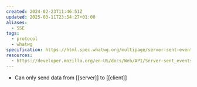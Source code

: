 ```yaml
---
created: 2024-02-23T11:46:51Z
updated: 2025-03-11T23:54:27+01:00
aliases:
  - SSE
tags:
  - protocol
  - whatwg
specification: https://html.spec.whatwg.org/multipage/server-sent-events.html
resources:
  - https://developer.mozilla.org/en-US/docs/Web/API/Server-sent_events
---
```

- Can only send data from [[server]] to [[client]]